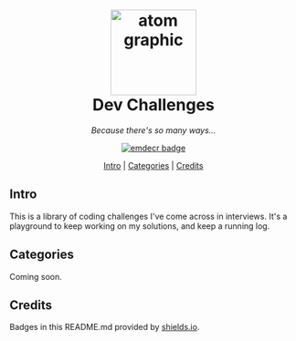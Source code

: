 <h1 align="center">
    <a href="https://emilydelacruz.com" target="_blank"><img src="https://emilydelacruz.com/files/connection.png" alt="atom graphic" width="150"></a>
    <br>
    Dev Challenges
</h1>

<p align="center"><em>Because there's so many ways...</em></p>

<p align="center">
    <a href="https://emilydelacruz.com">
        <img src="https://img.shields.io/badge/%3C%2F%3E%20with%20%E2%99%A5%EF%B8%8E%20by-emdecr-red.svg" alt="emdecr badge">
    </a>
</p>

<p align="center">
    <a href="#intro">Intro</a> |
    <a href="#installation">Categories</a> |
    <a href="#credits">Credits</a> 
</p>

## Intro

This is a library of coding challenges I've come across in interviews. It's a playground to keep working on my solutions, and keep a running log.

## Categories

Coming soon.

## Credits

Badges in this README.md provided by [shields.io](https://shields.io/#your-badge).
